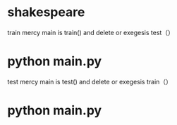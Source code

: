 # shakespeare
train
mercy main is train() and delete or  exegesis test（）
# python main.py
test
mercy main is test() and delete or  exegesis train（）
# python main.py
